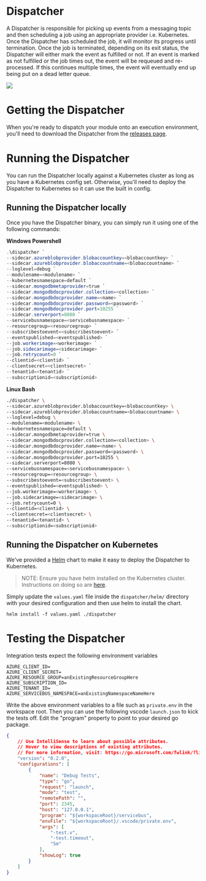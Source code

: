 # Dispatcher
A Dispatcher is responsible for picking up events from a messaging topic and then scheduling a job using an appropriate provider i.e. Kubernetes. Once the Dispatcher has scheduled the job, it will monitor its progress until termination. Once the job is terminated, depending on its exit status, the Dispatcher will either mark the event as fulfilled or not. If an event is marked as not fulfilled or the job times out, the event will be requeued and re-processed. If this continues multiple times, the event will eventually end up being put on a dead letter queue.

![](../docs/dispatcher.png)

# Getting the Dispatcher
When you're ready to dispatch your module onto an execution environment, you'll need to download the Dispatcher from the [releases page](https://github.com/lawrencegripper/ion/releases).

# Running the Dispatcher
You can run the Dispatcher locally against a Kubernetes cluster as long as you have a Kubernetes config set. Otherwise, you'll need to deploy the Dispatcher to Kubernetes so it can use the built in config.

## Running the Dispatcher locally
Once you have the Dispatcher binary, you can simply run it using one of the following commands:

**Windows Powershell**
```powershell
.\dispatcher `
--sidecar.azureblobprovider.blobaccountkey=<blobaccountkey> `
--sidecar.azureblobprovider.blobaccountname=<blobaccountname> `
--loglevel=debug `
--modulename=<modulename> `
--kubernetesnamespace=default `
--sidecar.mongodbmetaprovider=true `
--sidecar.mongodbdocprovider.collection=<collection> `
--sidecar.mongodbdocprovider.name=<name> `
--sidecar.mongodbdocprovider.password=<password> `
--sidecar.mongodbdocprovider.port=10255 `
--sidecar.serverport=8080 `
--servicebusnamespace=<servicebusnamespace> `
--resourcegroup=<resourcegroup> `
--subscribestoevent=<subscribestoevent> `
--eventspublished=<eventspublished> `
--job.workerimage=<workerimage> `
--job.sidecarimage=<sidecarimage> `
--job.retrycount=0 `
--clientid=<clientid> `
--clientsecret=<clientsecret> `
--tenantid=<tenantid> `
--subscriptionid=<subscriptionid>
```

**Linux Bash**
```bash
./dispatcher \
--sidecar.azureblobprovider.blobaccountkey=<blobaccountkey> \
--sidecar.azureblobprovider.blobaccountname=<blobaccountname> \
--loglevel=debug \
--modulename=<modulename> \
--kubernetesnamespace=default \
--sidecar.mongodbmetaprovider=true \
--sidecar.mongodbdocprovider.collection=<collection> \
--sidecar.mongodbdocprovider.name=<name> \
--sidecar.mongodbdocprovider.password=<password> \
--sidecar.mongodbdocprovider.port=10255 \
--sidecar.serverport=8080 \
--servicebusnamespace=<servicebusnamespace> \
--resourcegroup=<resourcegroup> \
--subscribestoevent=<subscribestoevent> \
--eventspublished=<eventspublished> \
--job.workerimage=<workerimage> \
--job.sidecarimage=<sidecarimage> \
--job.retrycount=0 \
--clientid=<clientid> \
--clientsecret=<clientsecret> \
--tenantid=<tenantid> \
--subscriptionid=<subscriptionid>
```

## Running the Dispatcher on Kubernetes
We've provided a [Helm](https://helm.sh/) chart to make it easy to deploy the Dispatcher to Kubernetes.

> NOTE: Ensure you have helm installed on the Kubernetes cluster. Instructions on doing so are [here](https://docs.helm.sh/using_helm/#installing-helm).

Simply update the `values.yaml` file inside the `dispatcher/helm/` directory with your desired configuration and then use
helm to install the chart.

`helm install -f values.yaml ./dispatcher`

# Testing the Dispatcher

Integration tests expect the following environment variables

```env
AZURE_CLIENT_ID=
AZURE_CLIENT_SECRET=
AZURE_RESOURCE_GROUP=anExistingResourceGroupHere
AZURE_SUBSCRIPTION_ID=
AZURE_TENANT_ID=
AZURE_SERVICEBUS_NAMESPACE=anExistingNamespaceNameHere

```
Write the above environment variables to a file such as `private.env` in the workspace root.
Then you can use the following vscode `launch.json` to kick the tests off. Edit the "program" property to point to your desired go package. 

```json
{
    // Use IntelliSense to learn about possible attributes.
    // Hover to view descriptions of existing attributes.
    // For more information, visit: https://go.microsoft.com/fwlink/?linkid=830387
    "version": "0.2.0",
    "configurations": [
        {
            "name": "Debug Tests",
            "type": "go",
            "request": "launch",
            "mode": "test",
            "remotePath": "",
            "port": 2345,
            "host": "127.0.0.1",
            "program": "${workspaceRoot}/servicebus",
            "envFile": "${workspaceRoot}/.vscode/private.env",
            "args": [
                "-test.v",  
                "-test.timeout",
                "5m"
            ],
            "showLog": true
        }
    ]
}
```
